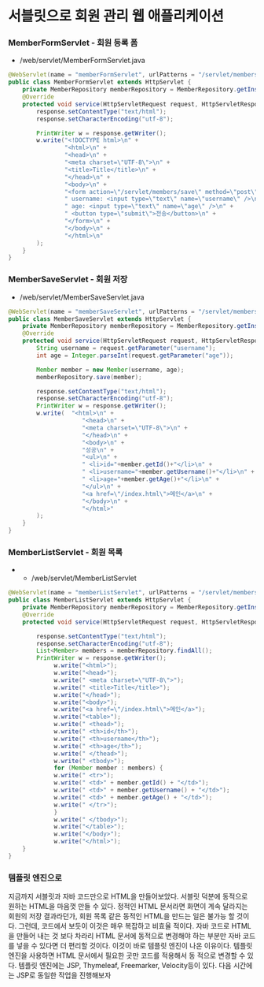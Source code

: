 
# 서블릿으로 회원 관리 웹 애플리케이션

### MemberFormServlet - 회원 등록 폼

- /web/servlet/MemberFormServlet.java

```java
@WebServlet(name = "memberFormServlet", urlPatterns = "/servlet/members/new-form")
public class MemberFormServlet extends HttpServlet {
    private MemberRepository memberRepository = MemberRepository.getInstance();
    @Override
    protected void service(HttpServletRequest request, HttpServletResponse response) throws ServletException, IOException {
        response.setContentType("text/html");
        response.setCharacterEncoding("utf-8");

        PrintWriter w = response.getWriter();
        w.write("<!DOCTYPE html>\n" +
                "<html>\n" +
                "<head>\n" +
                "<meta charset=\"UTF-8\">\n" +
                "<title>Title</title>\n" +
                "</head>\n" +
                "<body>\n" +
                "<form action=\"/servlet/members/save\" method=\"post\">\n" +
                " username: <input type=\"text\" name=\"username\" />\n" +
                " age: <input type=\"text\" name=\"age\" />\n" +
                " <button type=\"submit\">전송</button>\n" +
                "</form>\n" +
                "</body>\n" +
                "</html>\n"
        );
    }
}
```

### MemberSaveServlet - 회원 저장

- /web/servlet/MemberSaveServlet.java

```java
@WebServlet(name = "memberSaveServlet", urlPatterns = "/servlet/members/save")
public class MemberSaveServlet extends HttpServlet {
    private MemberRepository memberRepository = MemberRepository.getInstance();
    @Override
    protected void service(HttpServletRequest request, HttpServletResponse response) throws ServletException, IOException {
        String username = request.getParameter("username");
        int age = Integer.parseInt(request.getParameter("age"));

        Member member = new Member(username, age);
        memberRepository.save(member);

        response.setContentType("text/html");
        response.setCharacterEncoding("utf-8");
        PrintWriter w = response.getWriter();
        w.write(  "<html>\n" +
                     "<head>\n" +
                     "<meta charset=\"UTF-8\">\n" +
                     "</head>\n" +
                     "<body>\n" +
                     "성공\n" +
                     "<ul>\n" +
                     " <li>id="+member.getId()+"</li>\n" +
                     " <li>username="+member.getUsername()+"</li>\n" +
                     " <li>age="+member.getAge()+"</li>\n" +
                     "</ul>\n" +
                     "<a href=\"/index.html\">메인</a>\n" +
                     "</body>\n" +
                     "</html>"
        );
    }
}
```

### MemberListServlet - 회원 목록

- - /web/servlet/MemberListServlet

```java
@WebServlet(name = "memberListServlet", urlPatterns = "/servlet/members")
public class MemberListServlet extends HttpServlet {
    private MemberRepository memberRepository = MemberRepository.getInstance();
    @Override
    protected void service(HttpServletRequest request, HttpServletResponse response) throws ServletException, IOException {

        response.setContentType("text/html");
        response.setCharacterEncoding("utf-8");
        List<Member> members = memberRepository.findAll();
        PrintWriter w = response.getWriter();
             w.write("<html>");
             w.write("<head>");
             w.write(" <meta charset=\"UTF-8\">");
             w.write(" <title>Title</title>");
             w.write("</head>");
             w.write("<body>");
             w.write("<a href=\"/index.html\">메인</a>");
             w.write("<table>");
             w.write(" <thead>");
             w.write(" <th>id</th>");
             w.write(" <th>username</th>");
             w.write(" <th>age</th>");
             w.write(" </thead>");
             w.write(" <tbody>");
             for (Member member : members) {
             w.write(" <tr>");
             w.write(" <td>" + member.getId() + "</td>");
             w.write(" <td>" + member.getUsername() + "</td>");
             w.write(" <td>" + member.getAge() + "</td>");
             w.write(" </tr>");
             }
             w.write(" </tbody>");
             w.write("</table>");
             w.write("</body>");
             w.write("</html>");
    }
}
```

### 템플릿 엔진으로

지금까지 서블릿과 자바 코드만으로 HTML을 만들어보았다. 서블릿 덕분에 동적으로 원하는 HTML을 마음껏 만들 수
있다. 정적인 HTML 문서라면 화면이 계속 달라지는 회원의 저장 결과라던가, 회원 목록 같은 동적인 HTML을 만드는
일은 불가능 할 것이다.
그런데, 코드에서 보듯이 이것은 매우 복잡하고 비효율 적이다. 자바 코드로 HTML을 만들어 내는 것 보다 차라리
HTML 문서에 동적으로 변경해야 하는 부분만 자바 코드를 넣을 수 있다면 더 편리할 것이다.
이것이 바로 템플릿 엔진이 나온 이유이다. 템플릿 엔진을 사용하면 HTML 문서에서 필요한 곳만 코드를 적용해서 동
적으로 변경할 수 있다.
템플릿 엔진에는 JSP, Thymeleaf, Freemarker, Velocity등이 있다.
다음 시간에는 JSP로 동일한 작업을 진행해보자

